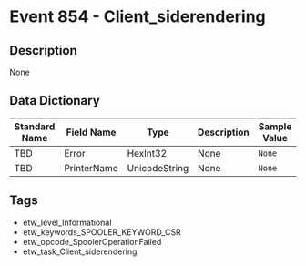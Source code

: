 # Event 854 - Client_siderendering

## Description
None

## Data Dictionary
|Standard Name|Field Name|Type|Description|Sample Value|
|---|---|---|---|---|
|TBD|Error|HexInt32|None|`None`|
|TBD|PrinterName|UnicodeString|None|`None`|

## Tags
* etw_level_Informational
* etw_keywords_SPOOLER_KEYWORD_CSR
* etw_opcode_SpoolerOperationFailed
* etw_task_Client_siderendering